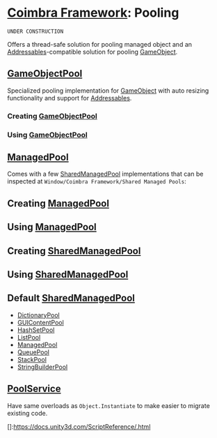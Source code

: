# [Coimbra Framework](Index.md): Pooling

    UNDER CONSTRUCTION

Offers a thread-safe solution for pooling managed object and an [Addressables]-compatible solution for pooling [GameObject].

## [GameObjectPool]

Specialized pooling implementation for [GameObject] with auto resizing functionality and support for [Addressables].

### Creating [GameObjectPool]

### Using [GameObjectPool]

## [ManagedPool<T>]

Comes with a few [SharedManagedPool] implementations that can be inspected at `Window/Coimbra Framework/Shared Managed Pools`:

## Creating [ManagedPool<T>]

## Using [ManagedPool<T>]

## Creating [SharedManagedPool]

## Using [SharedManagedPool]

## Default [SharedManagedPool]

- [DictionaryPool]
- [GUIContentPool]
- [HashSetPool]
- [ListPool]
- [ManagedPool]
- [QueuePool]
- [StackPool]
- [StringBuilderPool]

## [PoolService]

Have same overloads as `Object.Instantiate` to make easier to migrate existing code.

[GameObjectPool]:<../Coimbra/GameObjectPool.cs>

[ManagedPool<T>]:<../Coimbra/ManagedPool`1.cs>

[PoolService]:<../Coimbra.Services.Pooling/IPoolService.cs>

[SharedManagedPool]:<../Coimbra/SharedManagedPoolAttribute.cs>

[DictionaryPool]:<../Coimbra/SharedManagedPools/DictionaryPool.cs>

[GUIContentPool]:<../Coimbra/SharedManagedPools/GUIContentPool.cs>

[HashSetPool]:<../Coimbra/SharedManagedPools/HashSetPool.cs>

[ListPool]:<../Coimbra/SharedManagedPools/ListPool.cs>

[ManagedPool]:<../Coimbra/SharedManagedPools/ManagedPool.cs>

[QueuePool]:<../Coimbra/SharedManagedPools/QueuePool.cs>

[StackPool]:<../Coimbra/SharedManagedPools/StackPool.cs>

[StringBuilderPool]:<../Coimbra/SharedManagedPools/StringBuilderPool.cs>

[Addressables]:<https://docs.unity3d.com/Manual/com.unity.addressables.html>

[GameObject]:<https://docs.unity3d.com/ScriptReference/GameObject.html>
[]:<https://docs.unity3d.com/ScriptReference/.html>
